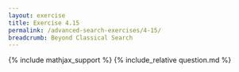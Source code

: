 ```yaml
---
layout: exercise
title: Exercise 4.15
permalink: /advanced-search-exercises/4-15/
breadcrumb: Beyond Classical Search
---
```


{% include mathjax_support %}
{% include_relative question.md %}

